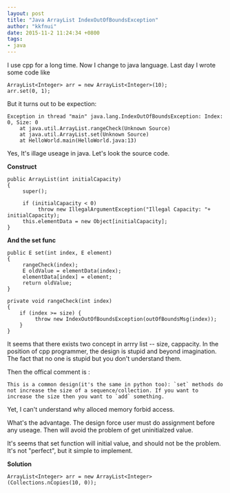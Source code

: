 ```yaml
---
layout: post
title: "Java ArrayList IndexOutOfBoundsException"
author: "kkfnui"
date: 2015-11-2 11:24:34 +0800
tags:
- java
---
```


I use cpp for a long time. Now I change to java language. Last day I wrote some code like 

```
ArrayList<Integer> arr = new ArrayList<Integer>(10);
arr.set(0, 1);
```

But it turns out to be expection:

```
Exception in thread "main" java.lang.IndexOutOfBoundsException: Index: 0, Size: 0
    at java.util.ArrayList.rangeCheck(Unknown Source)
    at java.util.ArrayList.set(Unknown Source)
    at HelloWorld.main(HelloWorld.java:13)
```

Yes, It's illage useage in java. Let's look the source code.

**Construct**

```
public ArrayList(int initialCapacity) 
{
     super();

     if (initialCapacity < 0)
          throw new IllegalArgumentException("Illegal Capacity: "+ initialCapacity);
     this.elementData = new Object[initialCapacity];
}
```
**And the set func**

```
public E set(int index, E element) 
{
     rangeCheck(index);  
     E oldValue = elementData(index);
     elementData[index] = element;
     return oldValue;
}

private void rangeCheck(int index) 
{
    if (index >= size) {
         throw new IndexOutOfBoundsException(outOfBoundsMsg(index));
    }
}

```

It seems that there exists two concept in arrry list -- size, cappacity. In the position of cpp programmer, the design is stupid and beyond imagination. The fact that no one is stupid but you don't understand them.


Then the offical comment is :

	This is a common design(it's the same in python too): `set` methods do not increase the size of a sequence/collection. If you want to increase the size then you want to `add` something.
	
Yet, I can't understand why alloced memory forbid access. 

What's the advantage. The design force user must do assignment before any useage. Then will avoid the problem of get uninitialzed value.

It's seems that set function will initial value, and should not be the problem. It's not "perfect", but it simple to implement.

**Solution**

```
ArrayList<Integer> arr = new ArrayList<Integer>(Collections.nCopies(10, 0));

```

